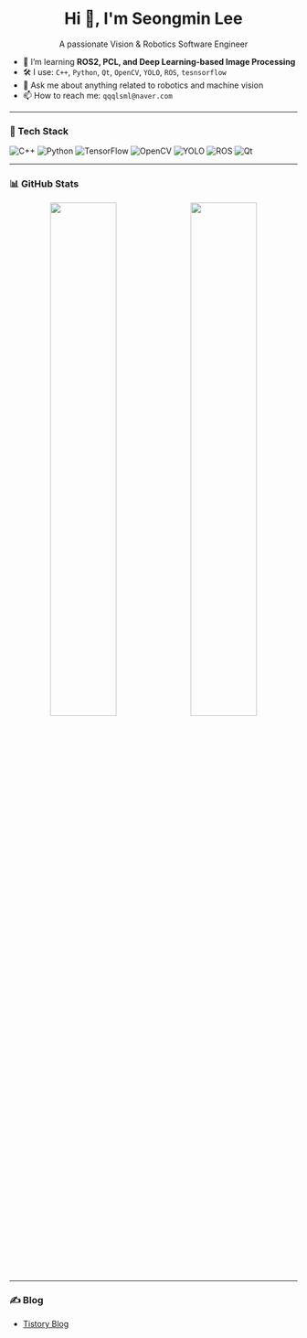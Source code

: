 <h1 align="center">Hi 👋, I'm Seongmin Lee</h1>
<p align="center">A passionate Vision & Robotics Software Engineer</p>

- 🌱 I’m learning **ROS2, PCL, and Deep Learning-based Image Processing**
- 🛠️ I use: `C++`, `Python`, `Qt`, `OpenCV`, `YOLO`, `ROS`, `tesnsorflow`
- 💬 Ask me about anything related to robotics and machine vision
- 📫 How to reach me: `qqqlsml@naver.com`

---

### 🧰 Tech Stack
![C++](https://img.shields.io/badge/C++-00599C?style=flat&logo=cplusplus&logoColor=white)
![Python](https://img.shields.io/badge/Python-3776AB?style=flat&logo=python&logoColor=white)
![TensorFlow](https://img.shields.io/badge/TensorFlow-FF6F00?style=flat&logo=tensorflow&logoColor=white)
![OpenCV](https://img.shields.io/badge/OpenCV-5C3EE8?style=flat&logo=opencv&logoColor=white)
![YOLO](https://img.shields.io/badge/YOLOv8-FFB400?style=flat&logo=ai&logoColor=black)
![ROS](https://img.shields.io/badge/ROS-22314E?style=flat&logo=ros&logoColor=white)
![Qt](https://img.shields.io/badge/Qt-41CD52?style=flat&logo=qt&logoColor=white)


---

### 📊 GitHub Stats
<p align="center">
  <img src="https://github-readme-stats.vercel.app/api?username=qqqlsm95&show_icons=true&theme=default" width="48%" />
  <img src="https://github-readme-stats.vercel.app/api/top-langs/?username=qqqlsm95&layout=compact" width="48%" />
</p>

---

### ✍️ Blog
- [Tistory Blog](https://yourblog.tistory.com/)
